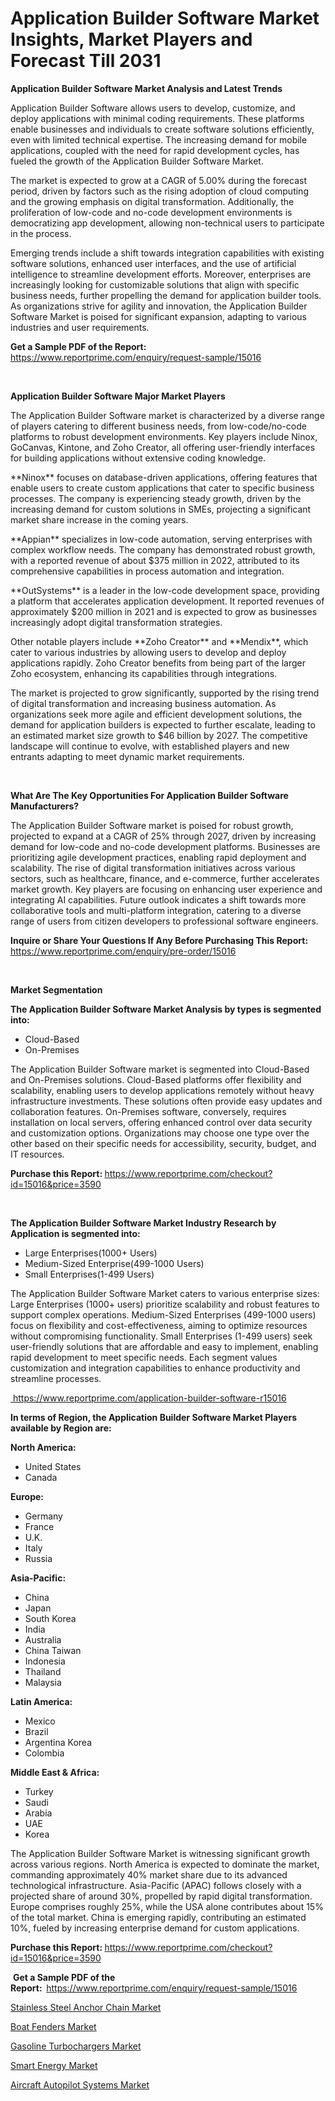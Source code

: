 <p><h1>Application Builder Software Market Insights, Market Players and Forecast Till 2031</h1></p><p><strong>Application Builder Software Market Analysis and Latest Trends</strong></p>
<p><p>Application Builder Software allows users to develop, customize, and deploy applications with minimal coding requirements. These platforms enable businesses and individuals to create software solutions efficiently, even with limited technical expertise. The increasing demand for mobile applications, coupled with the need for rapid development cycles, has fueled the growth of the Application Builder Software Market.</p><p>The market is expected to grow at a CAGR of 5.00% during the forecast period, driven by factors such as the rising adoption of cloud computing and the growing emphasis on digital transformation. Additionally, the proliferation of low-code and no-code development environments is democratizing app development, allowing non-technical users to participate in the process. </p><p>Emerging trends include a shift towards integration capabilities with existing software solutions, enhanced user interfaces, and the use of artificial intelligence to streamline development efforts. Moreover, enterprises are increasingly looking for customizable solutions that align with specific business needs, further propelling the demand for application builder tools. As organizations strive for agility and innovation, the Application Builder Software Market is poised for significant expansion, adapting to various industries and user requirements.</p></p>
<p><strong>Get a Sample PDF of the Report:&nbsp;</strong> <a href="https://www.reportprime.com/enquiry/request-sample/15016?utm_campaign=1575&utm_medium=2&utm_source=Github&utm_content=ia&utm_term=18102024&utm_id=application-builder-software">https://www.reportprime.com/enquiry/request-sample/15016</a></p>
<p>&nbsp;</p>
<p><strong>Application Builder Software Major Market Players</strong></p>
<p><p>The Application Builder Software market is characterized by a diverse range of players catering to different business needs, from low-code/no-code platforms to robust development environments. Key players include Ninox, GoCanvas, Kintone, and Zoho Creator, all offering user-friendly interfaces for building applications without extensive coding knowledge.</p><p>**Ninox** focuses on database-driven applications, offering features that enable users to create custom applications that cater to specific business processes. The company is experiencing steady growth, driven by the increasing demand for custom solutions in SMEs, projecting a significant market share increase in the coming years.</p><p>**Appian** specializes in low-code automation, serving enterprises with complex workflow needs. The company has demonstrated robust growth, with a reported revenue of about $375 million in 2022, attributed to its comprehensive capabilities in process automation and integration.</p><p>**OutSystems** is a leader in the low-code development space, providing a platform that accelerates application development. It reported revenues of approximately $200 million in 2021 and is expected to grow as businesses increasingly adopt digital transformation strategies.</p><p>Other notable players include **Zoho Creator** and **Mendix**, which cater to various industries by allowing users to develop and deploy applications rapidly. Zoho Creator benefits from being part of the larger Zoho ecosystem, enhancing its capabilities through integrations.</p><p>The market is projected to grow significantly, supported by the rising trend of digital transformation and increasing business automation. As organizations seek more agile and efficient development solutions, the demand for application builders is expected to further escalate, leading to an estimated market size growth to $46 billion by 2027. The competitive landscape will continue to evolve, with established players and new entrants adapting to meet dynamic market requirements.</p></p>
<p>&nbsp;</p>
<p><strong>What Are The Key Opportunities For Application Builder Software Manufacturers?</strong></p>
<p><p>The Application Builder Software market is poised for robust growth, projected to expand at a CAGR of 25% through 2027, driven by increasing demand for low-code and no-code development platforms. Businesses are prioritizing agile development practices, enabling rapid deployment and scalability. The rise of digital transformation initiatives across various sectors, such as healthcare, finance, and e-commerce, further accelerates market growth. Key players are focusing on enhancing user experience and integrating AI capabilities. Future outlook indicates a shift towards more collaborative tools and multi-platform integration, catering to a diverse range of users from citizen developers to professional software engineers.</p></p>
<p><strong>Inquire or Share Your Questions If Any Before Purchasing This Report:</strong> <a href="https://www.reportprime.com/enquiry/pre-order/15016?utm_campaign=1575&utm_medium=2&utm_source=Github&utm_content=ia&utm_term=18102024&utm_id=application-builder-software">https://www.reportprime.com/enquiry/pre-order/15016</a></p>
<p>&nbsp;</p>
<p><strong>Market Segmentation</strong></p>
<p><strong>The Application Builder Software Market Analysis by types is segmented into:</strong></p>
<p><ul><li>Cloud-Based</li><li>On-Premises</li></ul></p>
<p><p>The Application Builder Software market is segmented into Cloud-Based and On-Premises solutions. Cloud-Based platforms offer flexibility and scalability, enabling users to develop applications remotely without heavy infrastructure investments. These solutions often provide easy updates and collaboration features. On-Premises software, conversely, requires installation on local servers, offering enhanced control over data security and customization options. Organizations may choose one type over the other based on their specific needs for accessibility, security, budget, and IT resources.</p></p>
<p><strong>Purchase this Report:&nbsp;</strong><a href="https://www.reportprime.com/checkout?id=15016&price=3590&utm_campaign=1575&utm_medium=2&utm_source=Github&utm_content=ia&utm_term=18102024&utm_id=application-builder-software">https://www.reportprime.com/checkout?id=15016&price=3590</a></p>
<p>&nbsp;</p>
<p><strong>The Application Builder Software Market Industry Research by Application is segmented into:</strong></p>
<p><ul><li>Large Enterprises(1000+ Users)</li><li>Medium-Sized Enterprise(499-1000 Users)</li><li>Small Enterprises(1-499 Users)</li></ul></p>
<p><p>The Application Builder Software Market caters to various enterprise sizes: Large Enterprises (1000+ users) prioritize scalability and robust features to support complex operations. Medium-Sized Enterprises (499-1000 users) focus on flexibility and cost-effectiveness, aiming to optimize resources without compromising functionality. Small Enterprises (1-499 users) seek user-friendly solutions that are affordable and easy to implement, enabling rapid development to meet specific needs. Each segment values customization and integration capabilities to enhance productivity and streamline processes.</p></p>
<p><a href="https://www.reportprime.com/application-builder-software-r15016?utm_campaign=1575&utm_medium=2&utm_source=Github&utm_content=ia&utm_term=18102024&utm_id=application-builder-software">&nbsp;https://www.reportprime.com/application-builder-software-r15016</a></p>
<p><strong>In terms of Region, the Application Builder Software Market Players available by Region are:</strong></p>
<p>
    <p> <strong> North America: </strong>
        <ul>
            <li>United States</li>
            <li>Canada</li>
        </ul>
        </p> 
    <p> <strong> Europe: </strong>
        <ul>
            <li>Germany</li>
            <li>France</li>
            <li>U.K.</li>
            <li>Italy</li>
            <li>Russia</li>
        </ul>
        </p> 
    <p> <strong> Asia-Pacific: </strong>
        <ul>
            <li>China</li>
            <li>Japan</li>
            <li>South Korea</li>
            <li>India</li>
            <li>Australia</li>
            <li>China Taiwan</li>
            <li>Indonesia</li>
            <li>Thailand</li>
            <li>Malaysia</li>
        </ul>
        </p> 
    <p> <strong> Latin America: </strong>
        <ul>
            <li>Mexico</li>
            <li>Brazil</li>
            <li>Argentina Korea</li>
            <li>Colombia</li>
        </ul>
        </p> 
    <p> <strong> Middle East & Africa: </strong>
        <ul>
            <li>Turkey</li>
            <li>Saudi</li>
            <li>Arabia</li>
            <li>UAE</li>
            <li>Korea</li>
        </ul>
    </p>
    </p>
<p><p>The Application Builder Software Market is witnessing significant growth across various regions. North America is expected to dominate the market, commanding approximately 40% market share due to its advanced technological infrastructure. Asia-Pacific (APAC) follows closely with a projected share of around 30%, propelled by rapid digital transformation. Europe comprises roughly 25%, while the USA alone contributes about 15% of the total market. China is emerging rapidly, contributing an estimated 10%, fueled by increasing enterprise demand for custom applications.</p></p>
<p><strong>Purchase this Report: </strong><a href="https://www.reportprime.com/checkout?id=15016&price=3590&utm_campaign=1575&utm_medium=2&utm_source=Github&utm_content=ia&utm_term=18102024&utm_id=application-builder-software">https://www.reportprime.com/checkout?id=15016&price=3590</a></p>
<p>&nbsp;<strong>Get a Sample PDF of the Report:&nbsp;&nbsp;</strong><a href="https://www.reportprime.com/enquiry/request-sample/15016?utm_campaign=1575&utm_medium=2&utm_source=Github&utm_content=ia&utm_term=18102024&utm_id=application-builder-software">https://www.reportprime.com/enquiry/request-sample/15016</a></p>
<p><strong></strong></p>
<p><p><a href="https://www.linkedin.com/pulse/stainless-steel-anchor-chain-market-outlook-share-analysis-nioqe?utm_campaign=1575&utm_medium=2&utm_source=Github&utm_content=ia&utm_term=18102024&utm_id=application-builder-software">Stainless Steel Anchor Chain Market</a></p><p><a href="https://issuu.com/reportprime-2/docs/boat-fenders-market-size-2030.pptx_4b8979ea7edd16?utm_campaign=1575&utm_medium=2&utm_source=Github&utm_content=ia&utm_term=18102024&utm_id=application-builder-software">Boat Fenders Market</a></p><p><a href="https://www.linkedin.com/pulse/gasoline-turbochargers-market-report-product-type-end-use-application-nj6se?utm_campaign=1575&utm_medium=2&utm_source=Github&utm_content=ia&utm_term=18102024&utm_id=application-builder-software">Gasoline Turbochargers Market</a></p><p><a href="https://www.linkedin.com/pulse/smart-energy-market-share-analysis-growth-trends-forecasts-97crf?utm_campaign=1575&utm_medium=2&utm_source=Github&utm_content=ia&utm_term=18102024&utm_id=application-builder-software">Smart Energy Market</a></p><p><a href="https://www.linkedin.com/pulse/aircraft-autopilot-systems-industry-sector-market-dynamics-febre?utm_campaign=1575&utm_medium=2&utm_source=Github&utm_content=ia&utm_term=18102024&utm_id=application-builder-software">Aircraft Autopilot Systems Market</a></p></p>